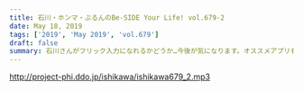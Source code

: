 ```yaml
---
title: 石川・ホンマ・ぶるんのBe-SIDE Your Life! vol.679-2
date: May 18, 2019
tags: ['2019', 'May 2019', 'vol.679']
draft: false
summary: 石川さんがフリック入力になれるかどうか…今後が気になります。オススメアプリも教えてあげて下さい！MIURA
---
```


http://project-phi.ddo.jp/ishikawa/ishikawa679_2.mp3
